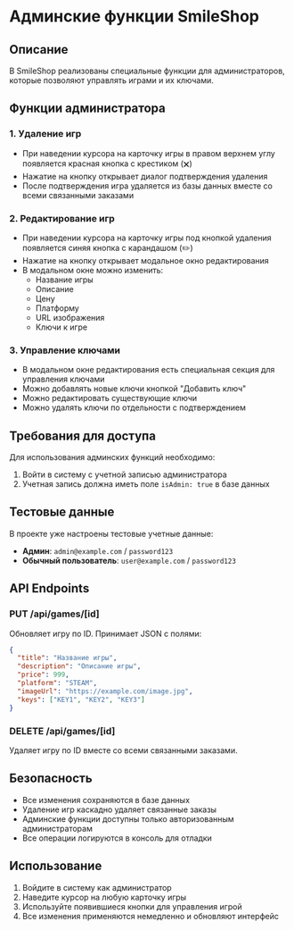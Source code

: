 # Админские функции SmileShop

## Описание

В SmileShop реализованы специальные функции для администраторов, которые позволяют управлять играми и их ключами.

## Функции администратора

### 1. Удаление игр
- При наведении курсора на карточку игры в правом верхнем углу появляется красная кнопка с крестиком (🗙)
- Нажатие на кнопку открывает диалог подтверждения удаления
- После подтверждения игра удаляется из базы данных вместе со всеми связанными заказами

### 2. Редактирование игр
- При наведении курсора на карточку игры под кнопкой удаления появляется синяя кнопка с карандашом (✏️)
- Нажатие на кнопку открывает модальное окно редактирования
- В модальном окне можно изменить:
  - Название игры
  - Описание
  - Цену
  - Платформу
  - URL изображения
  - Ключи к игре

### 3. Управление ключами
- В модальном окне редактирования есть специальная секция для управления ключами
- Можно добавлять новые ключи кнопкой "Добавить ключ"
- Можно редактировать существующие ключи
- Можно удалять ключи по отдельности с подтверждением

## Требования для доступа

Для использования админских функций необходимо:
1. Войти в систему с учетной записью администратора
2. Учетная запись должна иметь поле `isAdmin: true` в базе данных

## Тестовые данные

В проекте уже настроены тестовые учетные данные:
- **Админ**: `admin@example.com` / `password123`
- **Обычный пользователь**: `user@example.com` / `password123`

## API Endpoints

### PUT /api/games/[id]
Обновляет игру по ID. Принимает JSON с полями:
```json
{
  "title": "Название игры",
  "description": "Описание игры",
  "price": 999,
  "platform": "STEAM",
  "imageUrl": "https://example.com/image.jpg",
  "keys": ["KEY1", "KEY2", "KEY3"]
}
```

### DELETE /api/games/[id]
Удаляет игру по ID вместе со всеми связанными заказами.

## Безопасность

- Все изменения сохраняются в базе данных
- Удаление игр каскадно удаляет связанные заказы
- Админские функции доступны только авторизованным администраторам
- Все операции логируются в консоль для отладки

## Использование

1. Войдите в систему как администратор
2. Наведите курсор на любую карточку игры
3. Используйте появившиеся кнопки для управления игрой
4. Все изменения применяются немедленно и обновляют интерфейс
